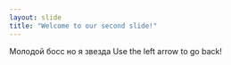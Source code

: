 ```yaml
---
layout: slide
title: "Welcome to our second slide!"
---
```

Молодой босс но я звезда
Use the left arrow to go back!

